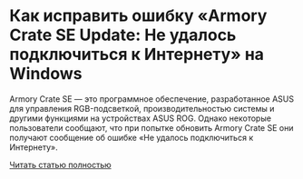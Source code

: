 # Как исправить ошибку «Armory Crate SE Update: Не удалось подключиться к Интернету» на Windows



Armory Crate SE — это программное обеспечение, разработанное ASUS для управления RGB-подсветкой, производительностью системы и другими функциями на устройствах ASUS ROG. Однако некоторые пользователи сообщают, что при попытке обновить Armory Crate SE они получают сообщение об ошибке «Не удалось подключиться к Интернету».

[Читать статью полностью](https://xyberbara.com/web/armory-crate-se-update/)
